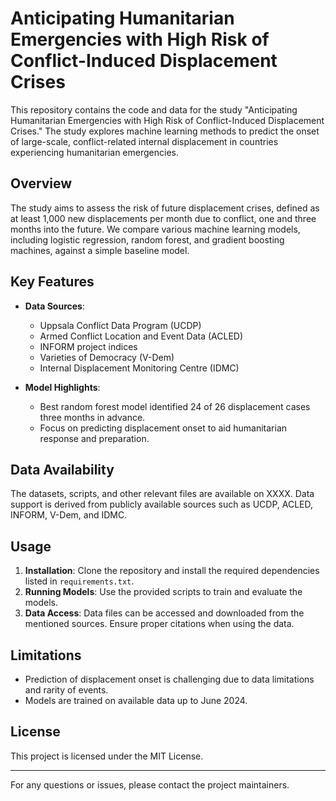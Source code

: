 # Anticipating Humanitarian Emergencies with High Risk of Conflict-Induced Displacement Crises

This repository contains the code and data for the study "Anticipating Humanitarian Emergencies with High Risk of Conflict-Induced Displacement Crises." The study explores machine learning methods to predict the onset of large-scale, conflict-related internal displacement in countries experiencing humanitarian emergencies.

## Overview

The study aims to assess the risk of future displacement crises, defined as at least 1,000 new displacements per month due to conflict, one and three months into the future. We compare various machine learning models, including logistic regression, random forest, and gradient boosting machines, against a simple baseline model.

## Key Features

- **Data Sources**: 
  - Uppsala Conflict Data Program (UCDP)
  - Armed Conflict Location and Event Data (ACLED)
  - INFORM project indices
  - Varieties of Democracy (V-Dem)
  - Internal Displacement Monitoring Centre (IDMC)

- **Model Highlights**:
  - Best random forest model identified 24 of 26 displacement cases three months in advance.
  - Focus on predicting displacement onset to aid humanitarian response and preparation.

## Data Availability

The datasets, scripts, and other relevant files are available on XXXX. Data support is derived from publicly available sources such as UCDP, ACLED, INFORM, V-Dem, and IDMC.

## Usage

1. **Installation**: Clone the repository and install the required dependencies listed in `requirements.txt`.
2. **Running Models**: Use the provided scripts to train and evaluate the models.
3. **Data Access**: Data files can be accessed and downloaded from the mentioned sources. Ensure proper citations when using the data.

## Limitations

- Prediction of displacement onset is challenging due to data limitations and rarity of events.
- Models are trained on available data up to June 2024.

## License

This project is licensed under the MIT License. 

---

For any questions or issues, please contact the project maintainers.
